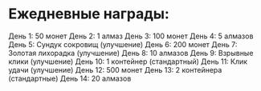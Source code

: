 # Ежедневные награды:

День 1: 50 монет
День 2: 1 алмаз
День 3: 100 монет
День 4: 5 алмазов
День 5: Сундук сокровищ (улучшение)
День 6: 200 монет
День 7: Золотая лихорадка (улучшение)
День 8: 10 алмазов
День 9: Взрывные клики (улучшение)
День 10: 1 контейнер (стандартный)
День 11: Клик удачи (улучшение)
День 12: 500 монет
День 13: 2 контейнера (стандартные)
День 14: 20 алмазов
